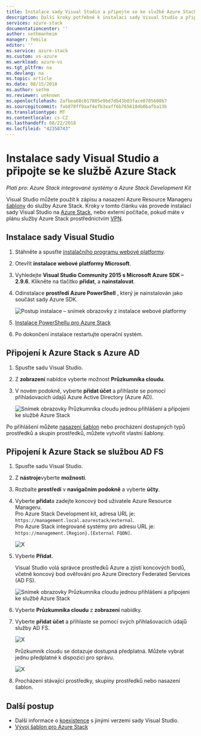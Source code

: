 ```yaml
---
title: Instalace sady Visual Studio a připojte se ke službě Azure Stack | Dokumentace Microsoftu
description: Další kroky potřebné k instalaci sady Visual Studio a připojte se ke službě Azure Stack
services: azure-stack
documentationcenter: ''
author: sethmanheim
manager: femila
editor: ''
ms.service: azure-stack
ms.custom: vs-azure
ms.workload: azure-vs
ms.tgt_pltfrm: na
ms.devlang: na
ms.topic: article
ms.date: 08/15/2018
ms.author: sethm
ms.reviewer: unknown
ms.openlocfilehash: 2afbea68c017805e9bd7db43b03face0705608b7
ms.sourcegitcommit: fab878ff9aaf4efb3eaff6b7656184b0bafba13b
ms.translationtype: MT
ms.contentlocale: cs-CZ
ms.lasthandoff: 08/22/2018
ms.locfileid: "42358743"
---
```

# <a name="install-visual-studio-and-connect-to-azure-stack"></a>Instalace sady Visual Studio a připojte se ke službě Azure Stack

*Platí pro: Azure Stack integrované systémy a Azure Stack Development Kit*

Visual Studio můžete použít k zápisu a nasazení Azure Resource Manageru [šablony](azure-stack-arm-templates.md) do služby Azure Stack. Kroky v tomto článku vás provede instalací sady Visual Studio na [Azure Stack](azure-stack-connect-azure-stack.md#connect-to-azure-stack-with-remote-desktop), nebo externí počítače, pokud máte v plánu služby Azure Stack prostřednictvím [VPN](azure-stack-connect-azure-stack.md#connect-to-azure-stack-with-vpn).

## <a name="install-visual-studio"></a>Instalace sady Visual Studio

1. Stáhněte a spusťte [instalačního programu webové platformy](https://www.microsoft.com/web/downloads/platform.aspx).  

2. Otevřít **instalace webové platformy Microsoft**.

3. Vyhledejte **Visual Studio Community 2015 s Microsoft Azure SDK – 2.9.6**. Klikněte na tlačítko **přidat**, a **nainstalovat**.

4. Odinstalace **prostředí Azure PowerShell** , který je nainstalován jako součást sady Azure SDK.

    ![Postup instalace – snímek obrazovky z instalace webové platformy](./media/azure-stack-install-visual-studio/image1.png) 

5. [Instalace PowerShellu pro Azure Stack](azure-stack-powershell-install.md)

6. Po dokončení instalace restartujte operační systém.

## <a name="connect-to-azure-stack-with-azure-ad"></a>Připojení k Azure Stack s Azure AD

1. Spusťte sadu Visual Studio.

2. Z **zobrazení** nabídce vyberte možnost **Průzkumníka cloudu**.

3. V novém podokně, vyberte **přidat účet** a přihlaste se pomocí přihlašovacích údajů Azure Active Directory (Azure AD).  

    ![Snímek obrazovky Průzkumníka cloudu jednou přihlášeni a připojeni ke službě Azure Stack](./media/azure-stack-install-visual-studio/image2.png)

Po přihlášení můžete [nasazení šablon](azure-stack-deploy-template-visual-studio.md) nebo procházení dostupných typů prostředků a skupin prostředků, můžete vytvořit vlastní šablony.  

## <a name="connect-to-azure-stack-with-ad-fs"></a>Připojení k Azure Stack se službou AD FS

1. Spusťte sadu Visual Studio.

2. Z **nástroje**vyberte **možnosti**.

3. Rozbalte **prostředí** v **navigačním podokně** a vyberte **účty**.

4. Vyberte **přidat**a zadejte koncový bod uživatele Azure Resource Manageru.  
  Pro Azure Stack Development kit, adresa URL je: `https://management.local.azurestack/external`.  
  Pro Azure Stack integrované systémy pro adresu URL je: `https://management.[Region}.[External FQDN]`.

    ![X](./media/azure-stack-install-visual-studio/image5.png)

5. Vyberte **Přidat**.  

    Visual Studio volá správce prostředků Azure a zjistí koncových bodů, včetně koncový bod ověřování pro Azure Directory Federated Services (AD FS).

    ![Snímek obrazovky Průzkumníka cloudu jednou přihlášeni a připojeni ke službě Azure Stack](./media/azure-stack-install-visual-studio/image6.png)

6. Vyberte **Průzkumníka cloudu** z **zobrazení** nabídky.
7. Vyberte **přidat účet** a přihlaste se pomocí svých přihlašovacích údajů služby AD FS.  

    ![X](./media/azure-stack-install-visual-studio/image7.png)

    Průzkumník cloudu se dotazuje dostupná předplatná. Můžete vybrat jednu předplatné k dispozici pro správu.

    ![X](./media/azure-stack-install-visual-studio/image8.png)

8. Procházení stávající prostředky, skupiny prostředků nebo nasazení šablon.

## <a name="next-steps"></a>Další postup

 - Další informace o [koexistence](https://msdn.microsoft.com/library/ms246609.aspx) s jinými verzemi sady Visual Studio.
 - [Vývoj šablon pro Azure Stack](azure-stack-develop-templates.md)